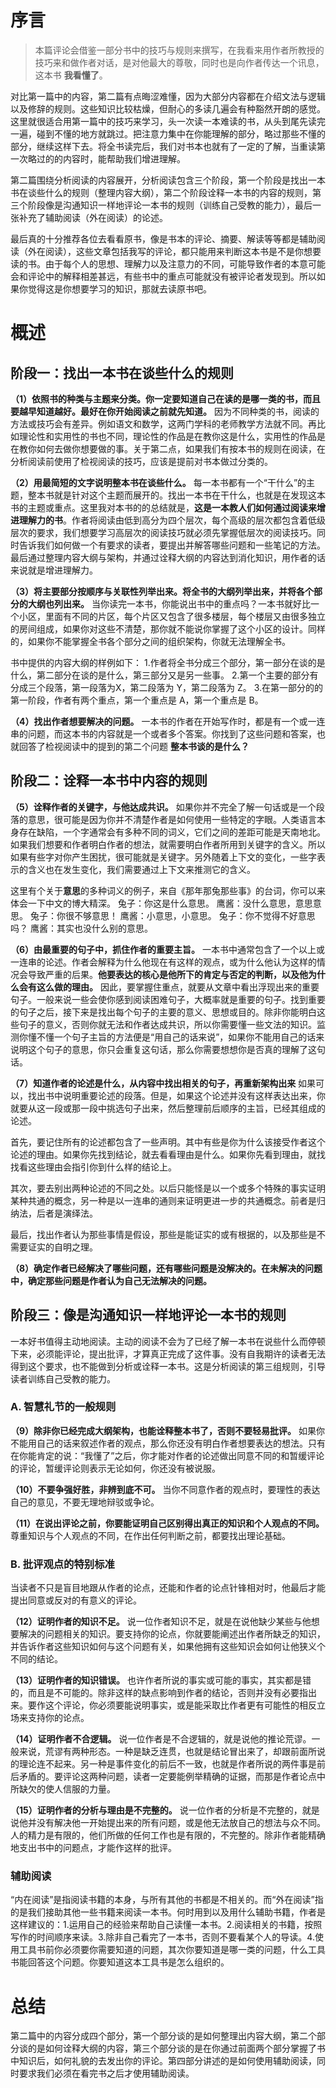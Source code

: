 # 序言

> 本篇评论会借鉴一部分书中的技巧与规则来撰写，在我看来用作者所教授的技巧来和做作者对话，是对他最大的尊敬，同时也是向作者传达一个讯息，这本书 **我看懂了**。

对比第一篇中的内容，第二篇有点晦涩难懂，因为大部分内容都在介绍文法与逻辑以及修辞的规则。这些知识比较枯燥，但耐心的多读几遍会有种豁然开朗的感觉。这里就很适合用第一篇中的技巧来学习，头一次读一本难读的书，从头到尾先读完一遍，碰到不懂的地方就跳过。把注意力集中在你能理解的部分，略过那些不懂的部分，继续这样下去。将全书读完后，我们对书本也就有了一定的了解，当重读第一次略过的的内容时，能帮助我们增进理解。

第二篇围绕分析阅读的内容展开，分析阅读包含三个阶段，第一个阶段是找出一本书在谈些什么的规则（整理内容大纲），第二个阶段诠释一本书的内容的规则，第三个阶段像是沟通知识一样地评论一本书的规则（训练自己受教的能力），最后一张补充了辅助阅读（外在阅读）的论述。

最后真的十分推荐各位去看看原书，像是书本的评论、摘要、解读等等都是辅助阅读（外在阅读），这些文章包括我写的评论，都只能用来判断这本书是不是你想要读的书。由于每个人的思想、理解力以及注意力的不同，可能导致作者的本意可能会和评论中的解释相差甚远，有些书中的重点可能就没有被评论者发现到。所以如果你觉得这是你想要学习的知识，那就去读原书吧。


# 概述

## 阶段一：找出一本书在谈些什么的规则

**（1）依照书的种类与主题来分类。你一定要知道自己在读的是哪一类的书，而且要越早知道越好。最好在你开始阅读之前就先知道。** 因为不同种类的书，阅读的方法或技巧会有差异。例如语文和数学，这两门学科的老师教学方法就不同。再比如理论性和实用性的书也不同，理论性的作品是在教你这是什么，实用性的作品是在教你如何去做你想要做的事。关于第二点，如果我们有按本书的规则在阅读，在分析阅读前使用了检视阅读的技巧，应该是提前对书本做过分类的。

**（2）用最简短的文字说明整本书在谈些什么。** 每一本书都有一个“干什么”的主题，整本书就是针对这个主题而展开的。找出一本书在干什么，也就是在发现这本书的主题或重点。这里我对本书的的总结就是，**这是一本教人们如何通过阅读来增进理解力的书**。作者将阅读由低到高分为四个层次，每个高级的层次都包含着低级层次的要求，我们想要学习高层次的阅读技巧就必须先掌握低层次的阅读技巧。同时告诉我们如何做一个有要求的读者，要提出并解答哪些问题和一些笔记的方法。最后通过整理内容大纲与架构，并通过诠释大纲的内容达到消化知识，用作者的话来说就是增进理解力。

**（3）将主要部分按顺序与关联性列举出来。将全书的大纲列举出来，并将各个部分的大纲也列出来。** 当你读完一本书，你能说出书中的重点吗？一本书就好比一个小区，里面有不同的片区，每个片区又包含了很多楼层，每个楼层又由很多独立的房间组成，如果你对这些不清楚，那你就不能说你掌握了这个小区的设计。同样的，如果你不能掌握全书各个部分之间的组织架构，你就无法理解全书。

书中提供的内容大纲的样例如下：
1.作者将全书分成三个部分，第一部分在谈的是什么，第二部分在谈的是什么，第三部分又是另一些事。
2.第一个主要的部分有分成三个段落，第一段落为X，第二段落为 Y，第二段落为 Z。
3.在第一部分的的第一阶段，作者有两个重点，第一个重点是 A，第一个重点是 B。

**（4）找出作者想要解决的问题。** 一本书的作者在开始写作时，都是有一个或一连串的问题，而这本书的内容就是一个或者多个答案。你找到了这些问题和答案，也就回答了检视阅读中的提到的第二个问题 **整本书谈的是什么？**

## 阶段二：诠释一本书中内容的规则

**（5）诠释作者的关键字，与他达成共识。** 如果你并不完全了解一句话或是一个段落的意思，很可能是因为你并不清楚作者是如何使用一些特定的字眼。人类语言本身存在缺陷，一个字通常会有多种不同的词义，它们之间的差距可能是天南地北。如果我们想要和作者明白作者的想法，就需要明白作者所用到关键字的含义。所以如果有些字对你产生困扰，很可能就是关键字。另外随着上下文的变化，一些字表示的含义也在发生变化，我们需要通过上下文来推测它的含义。

这里有个关于**意思**的多种词义的例子，来自《那年那兔那些事》的台词，你可以来体会一下中文的博大精深。
兔子：你这是什么意思。
鹰酱：没什么意思，意思意思。
兔子：你很不够意思！
鹰酱：小意思，小意思。
兔子：你不觉得不好意思吗？
鹰酱：其实也没什么别的意思。

**（6）由最重要的句子中，抓住作者的重要主旨。** 一本书中通常包含了一个以上或一连串的论述。作者会解释为什么他现在有这样的观点，或为什么他认为这样的情况会导致严重的后果。**他要表达的核心是他所下的肯定与否定的判断，以及他为什么会有这么做的理由。** 因此，要掌握住重点，就要从文章中看出浮现出来的重要句子。一般来说一些会使你感到阅读困难句子，大概率就是重要的句子。找到重要的句子之后，接下来是找出每个句子的主要的意义、思想或目的。除非你能明白这些句子的意义，否则你就无法和作者达成共识，所以你需要懂一些文法的知识。监测你懂不懂一个句子主旨的方法便是“用自己的话来说”，如果你不能用自己的话来说明这个句子的意思，你只会重复这句话，那么你需要想想你是否真的理解了这句话。

**（7）知道作者的论述是什么，从内容中找出相关的句子，再重新架构出来** 如果可以，找出书中说明重要论述的段落。但是，如果这个论述并没有这样表达出来，你就要从这一段或那一段中挑选句子出来，然后整理前后顺序的主旨，已经其组成的论述。

首先，要记住所有的论述都包含了一些声明。其中有些是你为什么该接受作者这个论述的理由。如果你先找到结论，就去看看理由是什么。如果你先看到理由，就找找看这些理由会指引你到什么样的结论上。

其次，要去别出两种论述的不同之处。以后只能怪是以一个或多个特殊的事实证明某种共通的概念，另一种是以一连串的通则来证明更进一步的共通概念。前者是归纳法，后者是演绎法。

最后，找出作者认为那些事情是假设，那些是能证实的或有根据的，以及那些是不需要证实的自明之理。

**（8）确定作者已经解决了哪些问题，还有哪些问题是没解决的。在未解决的问题中，确定那些问题是作者认为自己无法解决的问题。**

## 阶段三：像是沟通知识一样地评论一本书的规则

一本好书值得主动地阅读。主动的阅读不会为了已经了解一本书在说些什么而停顿下来，必须能评论，提出批评，才算真正完成了这件事。没有自我期许的读者无法得到这个要求，也不能做到分析或诠释一本书。这是分析阅读的第三组规则，引导读者训练自己受教的能力。

### A. 智慧礼节的一般规则

**（9）除非你已经完成大纲架构，也能诠释整本书了，否则不要轻易批评。** 如果你不能用自己的话来叙述作者的观点，那么你还没有明白作者想要表达的想法。只有在你能肯定的说：“我懂了”之后，你才能对作者的论述做出同意不同的和暂缓评论的评论，暂缓评论则表示无论如何，你还没有被说服。

**（10）不要争强好胜，非辨到底不可。** 当你不同意作者的观点时，要理性的表达自己的意见，不要无理地辩驳或争论。

**（11）在说出评论之前，你要能证明自己区别得出真正的知识和个人观点的不同。** 尊重知识与个人观点的不同，在作出任何判断之前，都要找出理论基础。

### B. 批评观点的特别标准

当读者不只是盲目地跟从作者的论点，还能和作者的论点针锋相对时，他最后才能提出同意或反对的有意义的评论。

**（12）证明作者的知识不足。** 说一位作者知识不足，就是在说他缺少某些与他想要解决的问题相关的知识。要支持你的论点，你就要能阐述出作者所缺乏的知识，并告诉作者这些知识如何与这个问题有关，如果他拥有这些知识会如何让他狭义个不同的结论。

**（13）证明作者的知识错误。** 也许作者所说的事实或可能的事实，其实都是错的，而且是不可能的。除非这样的缺点影响到作者的结论，否则并没有必要指出来。要作这个评论，你必须要能说明事实，或是能采取比作者更有可能性的相反立场来支持你的论点。

**（14）证明作者不合逻辑。** 说一位作者是不合逻辑的，就是说他的推论荒谬。一般来说，荒谬有两种形态。一种是缺乏连贯，也就是结论冒出来了，却跟前面所说的理论连不起来。另一种是事件变化的前后不一致，也就是作者所说的两件事是前后矛盾的。要评论这两种问题，读者一定要能例举精确的证据，而那是作者论点中所缺欠的使人信服的力量。

**（15）证明作者的分析与理由是不完整的。** 说一位作者的分析是不完整的，就是说他并没有解决他一开始提出来的所有问题，或是他无法放自己的想法与众不同。人的精力是有限的，他们所做的任何工作也是有限的，不完整的。除非作者能精确地支出书中的问题点，才能作这样的批评。

### 辅助阅读

“内在阅读”是指阅读书籍的本身，与所有其他的书都是不相关的。而“外在阅读”指的是我们接助其他一些书籍来阅读一本书。何时用到以及用什么辅助书籍，作者是这样建议的：1.运用自己的经验来帮助自己读懂一本书。2.阅读相关的书籍，按照写作的时间顺序来读。3.除非自己看完了一本书，否则不要看某个人的导读。4.使用工具书前你必须要你需要知道的问题，其次你要知道是哪一类的问题，什么工具书能回答这个问题。你要知道这本工具书是怎么组织的。

# 总结

第二篇中的内容分成四个部分，第一个部分谈的是如何整理出内容大纲，第二个部分谈的是如何诠释大纲的内容，第三个部分谈的是在你通过前面两个部分掌握了书中知识后，如何礼貌的去发出你的评论。第四部分讲述的是如何使用辅助阅读，同时要求我们必须在看完书之后才使用辅助阅读。

